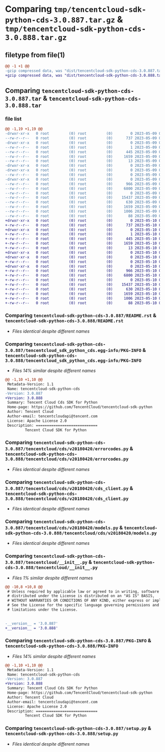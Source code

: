 # Comparing `tmp/tencentcloud-sdk-python-cds-3.0.887.tar.gz` & `tmp/tencentcloud-sdk-python-cds-3.0.888.tar.gz`

## filetype from file(1)

```diff
@@ -1 +1 @@
-gzip compressed data, was "dist/tencentcloud-sdk-python-cds-3.0.887.tar", last modified: Tue May  9 02:32:18 2023, max compression
+gzip compressed data, was "dist/tencentcloud-sdk-python-cds-3.0.888.tar", last modified: Wed May 10 01:56:55 2023, max compression
```

## Comparing `tencentcloud-sdk-python-cds-3.0.887.tar` & `tencentcloud-sdk-python-cds-3.0.888.tar`

### file list

```diff
@@ -1,19 +1,19 @@
-drwxr-xr-x   0 root         (0) root         (0)        0 2023-05-09 02:32:18.000000 tencentcloud-sdk-python-cds-3.0.887/
--rw-r--r--   0 root         (0) root         (0)      737 2023-05-09 02:32:18.000000 tencentcloud-sdk-python-cds-3.0.887/README.rst
-drwxr-xr-x   0 root         (0) root         (0)        0 2023-05-09 02:32:18.000000 tencentcloud-sdk-python-cds-3.0.887/tencentcloud_sdk_python_cds.egg-info/
--rw-r--r--   0 root         (0) root         (0)        1 2023-05-09 02:32:18.000000 tencentcloud-sdk-python-cds-3.0.887/tencentcloud_sdk_python_cds.egg-info/dependency_links.txt
--rw-r--r--   0 root         (0) root         (0)      445 2023-05-09 02:32:18.000000 tencentcloud-sdk-python-cds-3.0.887/tencentcloud_sdk_python_cds.egg-info/SOURCES.txt
--rw-r--r--   0 root         (0) root         (0)     1659 2023-05-09 02:32:18.000000 tencentcloud-sdk-python-cds-3.0.887/tencentcloud_sdk_python_cds.egg-info/PKG-INFO
--rw-r--r--   0 root         (0) root         (0)       13 2023-05-09 02:32:18.000000 tencentcloud-sdk-python-cds-3.0.887/tencentcloud_sdk_python_cds.egg-info/top_level.txt
-drwxr-xr-x   0 root         (0) root         (0)        0 2023-05-09 02:32:18.000000 tencentcloud-sdk-python-cds-3.0.887/tencentcloud/
-drwxr-xr-x   0 root         (0) root         (0)        0 2023-05-09 02:32:18.000000 tencentcloud-sdk-python-cds-3.0.887/tencentcloud/cds/
--rw-r--r--   0 root         (0) root         (0)        0 2023-05-09 02:32:18.000000 tencentcloud-sdk-python-cds-3.0.887/tencentcloud/cds/__init__.py
-drwxr-xr-x   0 root         (0) root         (0)        0 2023-05-09 02:32:18.000000 tencentcloud-sdk-python-cds-3.0.887/tencentcloud/cds/v20180420/
--rw-r--r--   0 root         (0) root         (0)      966 2023-05-09 02:32:18.000000 tencentcloud-sdk-python-cds-3.0.887/tencentcloud/cds/v20180420/errorcodes.py
--rw-r--r--   0 root         (0) root         (0)     6800 2023-05-09 02:32:18.000000 tencentcloud-sdk-python-cds-3.0.887/tencentcloud/cds/v20180420/cds_client.py
--rw-r--r--   0 root         (0) root         (0)        0 2023-05-09 02:32:18.000000 tencentcloud-sdk-python-cds-3.0.887/tencentcloud/cds/v20180420/__init__.py
--rw-r--r--   0 root         (0) root         (0)    15437 2023-05-09 02:32:18.000000 tencentcloud-sdk-python-cds-3.0.887/tencentcloud/cds/v20180420/models.py
--rw-r--r--   0 root         (0) root         (0)      630 2023-05-09 02:32:18.000000 tencentcloud-sdk-python-cds-3.0.887/tencentcloud/__init__.py
--rw-r--r--   0 root         (0) root         (0)     1659 2023-05-09 02:32:18.000000 tencentcloud-sdk-python-cds-3.0.887/PKG-INFO
--rw-r--r--   0 root         (0) root         (0)     1006 2023-05-09 02:32:18.000000 tencentcloud-sdk-python-cds-3.0.887/setup.py
--rw-r--r--   0 root         (0) root         (0)       88 2023-05-09 02:32:18.000000 tencentcloud-sdk-python-cds-3.0.887/setup.cfg
+drwxr-xr-x   0 root         (0) root         (0)        0 2023-05-10 01:56:55.000000 tencentcloud-sdk-python-cds-3.0.888/
+-rw-r--r--   0 root         (0) root         (0)      737 2023-05-10 01:56:55.000000 tencentcloud-sdk-python-cds-3.0.888/README.rst
+drwxr-xr-x   0 root         (0) root         (0)        0 2023-05-10 01:56:55.000000 tencentcloud-sdk-python-cds-3.0.888/tencentcloud_sdk_python_cds.egg-info/
+-rw-r--r--   0 root         (0) root         (0)        1 2023-05-10 01:56:55.000000 tencentcloud-sdk-python-cds-3.0.888/tencentcloud_sdk_python_cds.egg-info/dependency_links.txt
+-rw-r--r--   0 root         (0) root         (0)      445 2023-05-10 01:56:55.000000 tencentcloud-sdk-python-cds-3.0.888/tencentcloud_sdk_python_cds.egg-info/SOURCES.txt
+-rw-r--r--   0 root         (0) root         (0)     1659 2023-05-10 01:56:55.000000 tencentcloud-sdk-python-cds-3.0.888/tencentcloud_sdk_python_cds.egg-info/PKG-INFO
+-rw-r--r--   0 root         (0) root         (0)       13 2023-05-10 01:56:55.000000 tencentcloud-sdk-python-cds-3.0.888/tencentcloud_sdk_python_cds.egg-info/top_level.txt
+drwxr-xr-x   0 root         (0) root         (0)        0 2023-05-10 01:56:55.000000 tencentcloud-sdk-python-cds-3.0.888/tencentcloud/
+drwxr-xr-x   0 root         (0) root         (0)        0 2023-05-10 01:56:55.000000 tencentcloud-sdk-python-cds-3.0.888/tencentcloud/cds/
+-rw-r--r--   0 root         (0) root         (0)        0 2023-05-10 01:56:55.000000 tencentcloud-sdk-python-cds-3.0.888/tencentcloud/cds/__init__.py
+drwxr-xr-x   0 root         (0) root         (0)        0 2023-05-10 01:56:55.000000 tencentcloud-sdk-python-cds-3.0.888/tencentcloud/cds/v20180420/
+-rw-r--r--   0 root         (0) root         (0)      966 2023-05-10 01:56:55.000000 tencentcloud-sdk-python-cds-3.0.888/tencentcloud/cds/v20180420/errorcodes.py
+-rw-r--r--   0 root         (0) root         (0)     6800 2023-05-10 01:56:55.000000 tencentcloud-sdk-python-cds-3.0.888/tencentcloud/cds/v20180420/cds_client.py
+-rw-r--r--   0 root         (0) root         (0)        0 2023-05-10 01:56:55.000000 tencentcloud-sdk-python-cds-3.0.888/tencentcloud/cds/v20180420/__init__.py
+-rw-r--r--   0 root         (0) root         (0)    15437 2023-05-10 01:56:55.000000 tencentcloud-sdk-python-cds-3.0.888/tencentcloud/cds/v20180420/models.py
+-rw-r--r--   0 root         (0) root         (0)      630 2023-05-10 01:56:55.000000 tencentcloud-sdk-python-cds-3.0.888/tencentcloud/__init__.py
+-rw-r--r--   0 root         (0) root         (0)     1659 2023-05-10 01:56:55.000000 tencentcloud-sdk-python-cds-3.0.888/PKG-INFO
+-rw-r--r--   0 root         (0) root         (0)     1006 2023-05-10 01:56:55.000000 tencentcloud-sdk-python-cds-3.0.888/setup.py
+-rw-r--r--   0 root         (0) root         (0)       88 2023-05-10 01:56:55.000000 tencentcloud-sdk-python-cds-3.0.888/setup.cfg
```

### Comparing `tencentcloud-sdk-python-cds-3.0.887/README.rst` & `tencentcloud-sdk-python-cds-3.0.888/README.rst`

 * *Files identical despite different names*

### Comparing `tencentcloud-sdk-python-cds-3.0.887/tencentcloud_sdk_python_cds.egg-info/PKG-INFO` & `tencentcloud-sdk-python-cds-3.0.888/tencentcloud_sdk_python_cds.egg-info/PKG-INFO`

 * *Files 14% similar despite different names*

```diff
@@ -1,10 +1,10 @@
 Metadata-Version: 1.1
 Name: tencentcloud-sdk-python-cds
-Version: 3.0.887
+Version: 3.0.888
 Summary: Tencent Cloud Cds SDK for Python
 Home-page: https://github.com/TencentCloud/tencentcloud-sdk-python
 Author: Tencent Cloud
 Author-email: tencentcloudapi@tencent.com
 License: Apache License 2.0
 Description: ============================
         Tencent Cloud SDK for Python
```

### Comparing `tencentcloud-sdk-python-cds-3.0.887/tencentcloud/cds/v20180420/errorcodes.py` & `tencentcloud-sdk-python-cds-3.0.888/tencentcloud/cds/v20180420/errorcodes.py`

 * *Files identical despite different names*

### Comparing `tencentcloud-sdk-python-cds-3.0.887/tencentcloud/cds/v20180420/cds_client.py` & `tencentcloud-sdk-python-cds-3.0.888/tencentcloud/cds/v20180420/cds_client.py`

 * *Files identical despite different names*

### Comparing `tencentcloud-sdk-python-cds-3.0.887/tencentcloud/cds/v20180420/models.py` & `tencentcloud-sdk-python-cds-3.0.888/tencentcloud/cds/v20180420/models.py`

 * *Files identical despite different names*

### Comparing `tencentcloud-sdk-python-cds-3.0.887/tencentcloud/__init__.py` & `tencentcloud-sdk-python-cds-3.0.888/tencentcloud/__init__.py`

 * *Files 1% similar despite different names*

```diff
@@ -10,8 +10,8 @@
 # Unless required by applicable law or agreed to in writing, software
 # distributed under the License is distributed on an "AS IS" BASIS,
 # WITHOUT WARRANTIES OR CONDITIONS OF ANY KIND, either express or implied.
 # See the License for the specific language governing permissions and
 # limitations under the License.
 
 
-__version__ = '3.0.887'
+__version__ = '3.0.888'
```

### Comparing `tencentcloud-sdk-python-cds-3.0.887/PKG-INFO` & `tencentcloud-sdk-python-cds-3.0.888/PKG-INFO`

 * *Files 14% similar despite different names*

```diff
@@ -1,10 +1,10 @@
 Metadata-Version: 1.1
 Name: tencentcloud-sdk-python-cds
-Version: 3.0.887
+Version: 3.0.888
 Summary: Tencent Cloud Cds SDK for Python
 Home-page: https://github.com/TencentCloud/tencentcloud-sdk-python
 Author: Tencent Cloud
 Author-email: tencentcloudapi@tencent.com
 License: Apache License 2.0
 Description: ============================
         Tencent Cloud SDK for Python
```

### Comparing `tencentcloud-sdk-python-cds-3.0.887/setup.py` & `tencentcloud-sdk-python-cds-3.0.888/setup.py`

 * *Files identical despite different names*

